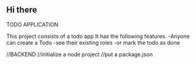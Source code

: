 ## Hi there
TODO APPLICATION
 
 This project consists of a todo app
 It has the following features.
 -Anyone can create a Todo
 -see their existing roles
 -or mark the todo as done


//BACKEND
//initialize a node project
//put a package.json